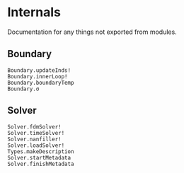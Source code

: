 # Internals

Documentation for any things not exported from modules.

## Boundary

```@docs
Boundary.updateInds!
Boundary.innerLoop!
Boundary.boundaryTemp
Boundary.σ
```

## Solver

```@docs
Solver.fdmSolver!
Solver.timeSolver!
Solver.nanfiller!
Solver.loadSolver!
Types.makeDescription
Solver.startMetadata
Solver.finishMetadata
```
